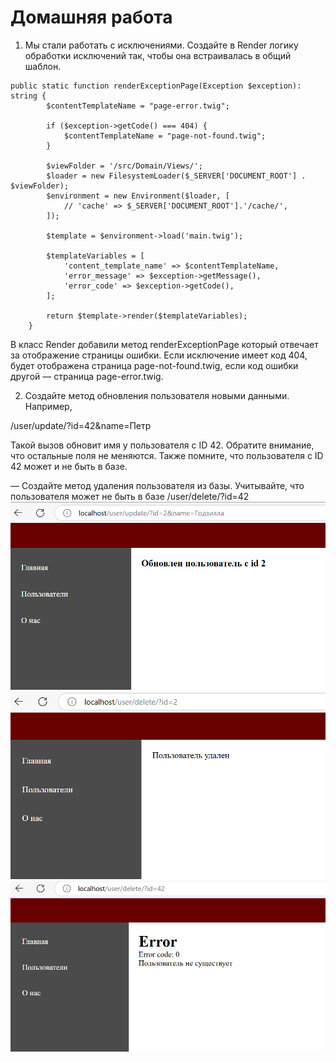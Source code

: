 # Домашняя работа
1. Мы стали работать с исключениями. Создайте в Render логику обработки исключений так, чтобы она встраивалась в общий шаблон. 
 
```
public static function renderExceptionPage(Exception $exception): string {
        $contentTemplateName = "page-error.twig"; 
    
        if ($exception->getCode() === 404) {
            $contentTemplateName = "page-not-found.twig"; 
        }
    
        $viewFolder = '/src/Domain/Views/';
        $loader = new FilesystemLoader($_SERVER['DOCUMENT_ROOT'] . $viewFolder);
        $environment = new Environment($loader, [
            // 'cache' => $_SERVER['DOCUMENT_ROOT'].'/cache/',
        ]);
    
        $template = $environment->load('main.twig');
    
        $templateVariables = [
            'content_template_name' => $contentTemplateName,
            'error_message' => $exception->getMessage(),
            'error_code' => $exception->getCode(),
        ];
    
        return $template->render($templateVariables);
    }
```
В класс Render добавили метод renderExceptionPage который отвечает за отображение страницы ошибки. Если исключение имеет код 404, будет отображена страница page-not-found.twig, если код ошибки другой — страница page-error.twig. 

2. Создайте метод обновления пользователя новыми данными. Например,

/user/update/?id=42&name=Петр

Такой вызов обновит имя у пользователя с ID 42. Обратите внимание, что остальные поля не меняются. Также помните, что пользователя с ID 42 может и не быть в базе.

— Создайте метод удаления пользователя из базы. Учитывайте, что пользователя может не быть в базе
/user/delete/?id=42
![screen1](./screen1.png)
![screen2](./screen2.png)
![scrren3](./screen3.png)
